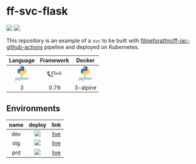# ff-svc-flask
 ![](https://github.com/filipeforattini/ff-svc-flask/actions/workflows/pipeline.yml/badge.svg) ![](https://img.shields.io/badge/%20%20%F0%9F%93%A6%F0%9F%9A%80-semantic--release-e10079.svg)

This repository is an example of a `svc` to be built with [filipeforattini/ff-iac-github-actions](https://github.com/filipeforattini/ff-iac-github-actions) pipeline and deployed on Kubernetes.


| Language | Framework | Docker |
|:---:|:---:|:---:|
| <img src="https://raw.githubusercontent.com/devicons/devicon/master/icons/python/python-original-wordmark.svg" title="React" width="40" height="40"/> | <img src="https://raw.githubusercontent.com/devicons/devicon/master/icons/flask/flask-original-wordmark.svg" title="React" width="40" height="40"/> | <img src="https://raw.githubusercontent.com/devicons/devicon/master/icons/python/python-original-wordmark.svg" title="React" width="40" height="40"/> |
| 3 | 0.79 | 3-alpine |


## Environments

| name | deploy | link |
|:---:|:---:|:---:|
| dev | ![](https://img.shields.io/github/deployments/filipeforattini/ff-svc-flask/dev?label=deploy) | [live](https://ff-svc-flask.dev.forattini.app/) |
| stg | ![](https://img.shields.io/github/deployments/filipeforattini/ff-svc-flask/stg?label=deploy) | [live](https://ff-svc-flask.stg.forattini.app/) |
| prd | ![](https://img.shields.io/github/deployments/filipeforattini/ff-svc-flask/prd?label=deploy) | [live](https://ff-svc-flask.prd.forattini.app/) |

